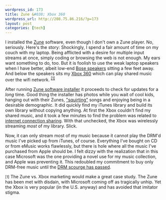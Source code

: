 ```yaml
--- 
wordpress_id: 173
title: Zune &#038; Xbox 360
wordpress_url: http://208.75.86.216/?p=173
layout: post
categories: [tech]
---
```

I installed the <a href="http://www.zune.net">Zune</a> software, even though I don't own a Zune player. No, seriously. Here's the story: Shockingly, I spend a fair amount of time on my couch with my laptop. Being afflicted with a desire for multiple input streams at once, simply coding or browsing the web is not enough. My ears want something to do, too. But it is foolish to use the weak laptop speakers when I have better, albeit low-end <a href="http://www.bose.com/controller?event=VIEW_PRODUCT_PAGE_EVENT&product=am3_virtuallyinvisible_index">Bose speakers</a> sitting a few feet away. And below the speakers sits my <a href="http://www.xbox.com">Xbox 360</a> which can play shared music over the wifi network. <sup><a href="#zune1">[1]</a></sup>

After running <a href="http://www.zune.net/en-us/meetzune/software.htm">Zune software installer</a> it proceeds to check for updates for a <em>long</em> time. Good thing the installer has photos while you wait of cool kids, hanging out with their Zunes, <a href="http://www.msnbc.msn.com/id/15894451/site/newsweek/">"squirting"</a> songs and enjoying being in a desirable demographic. It did quickly find my iTunes library and build its own library without copying anything. At first the Xbox couldn't find my shared music, and it took a few minutes to find the problem was related to <a href="http://support.microsoft.com/kb/911738">internet connection sharing</a>. With that unchecked, the Xbox was wirelessly streaming <em>most</em> of my library. Slick.

Now, it can only stream most of my music because it cannot play the DRM'd music I've picked up from iTunes, of course. Everything I've bought on CD or from eMusic works flawlessly, but there is hole where all the music I've purchased from Apple should be. I felt dizzy with the realization that in this case Microsoft was the one providing a novel use for my music collection, and Apple was preventing it. This redoubled my commitment to buy only DRM-free music until the <a href="http://graysky.org/2007/04/death-of-drm-emi-itunes/">DRM scourge has passed</a>.

<span class="footnote"><small><a name="zune1">[1]</a></small> The Zune vs. Xbox marketing would make a great case study. The Zune has been met with disdain, with Microsoft coming off as tragically unhip. Yet the Xbox is very popular (in the U.S. anyway) and has avoided that imitator stigma.</span>
